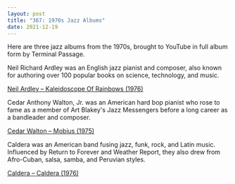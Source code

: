 ```yaml
---
layout: post
title: "367: 1970s Jazz Albums"
date: 2021-12-19
---
```


Here are three jazz albums from the 1970s, brought to YouTube in full album form by Terminal Passage.

Neil Richard Ardley was an English jazz pianist and composer, also known for authoring over 100 popular books on science, technology, and music.  

[Neil Ardley – Kaleidoscope Of Rainbows (1976)](https://youtu.be/MgdfA4YJWP0)  

Cedar Anthony Walton, Jr. was an American hard bop pianist who rose to fame as a member of Art Blakey's Jazz Messengers before a long career as a bandleader and composer.  

[Cedar Walton – Mobius (1975)](https://youtu.be/IyRLz4gvYXU)  

Caldera was an American band fusing jazz, funk, rock, and Latin music. Influenced by Return to Forever and Weather Report, they also drew from Afro-Cuban, salsa, samba, and Peruvian styles.  

[Caldera – Caldera (1976)](https://youtu.be/iI1Zkj46Tzc)
